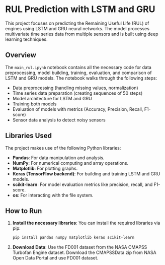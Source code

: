 # RUL Prediction with LSTM and GRU

This project focuses on predicting the Remaining Useful Life (RUL) of engines using LSTM and GRU neural networks. The model processes multivariate time series data from multiple sensors and is built using deep learning techniques.

## Overview

The `main_rul.ipynb` notebook contains all the necessary code for data preprocessing, model building, training, evaluation, and comparison of LSTM and GRU models. The notebook walks through the following steps:
- Data preprocessing (handling missing values, normalization)
- Time series data preparation (creating sequences of 50 steps)
- Model architecture for LSTM and GRU
- Training both models
- Evaluation of models with metrics (Accuracy, Precision, Recall, F1-score)
- Sensor data analysis to detect noisy sensors

## Libraries Used

The project makes use of the following Python libraries:
- **Pandas**: For data manipulation and analysis.
- **NumPy**: For numerical computing and array operations.
- **Matplotlib**: For plotting graphs.
- **Keras (TensorFlow backend)**: For building and training LSTM and GRU models.
- **scikit-learn**: For model evaluation metrics like precision, recall, and F1-score.
- **os**: For interacting with the file system.

## How to Run

1. **Install the necessary libraries**: You can install the required libraries via pip:

   ```bash
   pip install pandas numpy matplotlib keras scikit-learn

2. **Download Data**: Use the FD001 dataset from the NASA CMAPSS Turbofan Engine dataset. Download the CMAPSSData.zip from NASA Open Data Portal and use FD001 dataset.